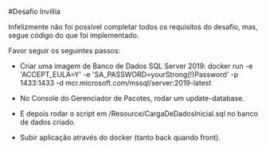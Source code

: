 #Desafio Invillia

Infelizmente não foi possível completar todos os requisitos do desafio, mas, segue código do que foi implementado.

Favor seguir os seguintes passos:

- Criar uma imagem de Banco de Dados SQL Server 2019:
docker run -e 'ACCEPT_EULA=Y' -e 'SA_PASSWORD=yourStrong(!)Password' -p 1433:1433 -d mcr.microsoft.com/mssql/server:2019-latest

- No Console do Gerenciador de Pacotes, rodar um update-database.

- E depois rodar o script em /Resource/CargaDeDadosInicial.sql no banco de dados criado.

- Subir aplicação através do docker (tanto back quando front).
